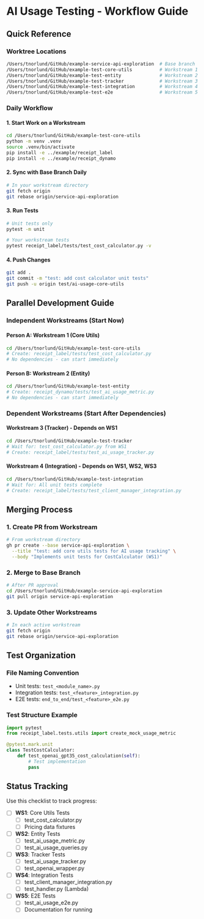 # AI Usage Testing - Workflow Guide

## Quick Reference

### Worktree Locations
```bash
/Users/tnorlund/GitHub/example-service-api-exploration  # Base branch
/Users/tnorlund/GitHub/example-test-core-utils          # Workstream 1
/Users/tnorlund/GitHub/example-test-entity              # Workstream 2  
/Users/tnorlund/GitHub/example-test-tracker             # Workstream 3
/Users/tnorlund/GitHub/example-test-integration         # Workstream 4
/Users/tnorlund/GitHub/example-test-e2e                 # Workstream 5
```

### Daily Workflow

#### 1. Start Work on a Workstream
```bash
cd /Users/tnorlund/GitHub/example-test-core-utils
python -m venv .venv
source .venv/bin/activate
pip install -e ../example/receipt_label
pip install -e ../example/receipt_dynamo
```

#### 2. Sync with Base Branch Daily
```bash
# In your workstream directory
git fetch origin
git rebase origin/service-api-exploration
```

#### 3. Run Tests
```bash
# Unit tests only
pytest -m unit

# Your workstream tests
pytest receipt_label/tests/test_cost_calculator.py -v
```

#### 4. Push Changes
```bash
git add .
git commit -m "test: add cost calculator unit tests"
git push -u origin test/ai-usage-core-utils
```

## Parallel Development Guide

### Independent Workstreams (Start Now)

#### Person A: Workstream 1 (Core Utils)
```bash
cd /Users/tnorlund/GitHub/example-test-core-utils
# Create: receipt_label/tests/test_cost_calculator.py
# No dependencies - can start immediately
```

#### Person B: Workstream 2 (Entity)
```bash
cd /Users/tnorlund/GitHub/example-test-entity
# Create: receipt_dynamo/tests/test_ai_usage_metric.py
# No dependencies - can start immediately
```

### Dependent Workstreams (Start After Dependencies)

#### Workstream 3 (Tracker) - Depends on WS1
```bash
cd /Users/tnorlund/GitHub/example-test-tracker
# Wait for: test_cost_calculator.py from WS1
# Create: receipt_label/tests/test_ai_usage_tracker.py
```

#### Workstream 4 (Integration) - Depends on WS1, WS2, WS3
```bash
cd /Users/tnorlund/GitHub/example-test-integration
# Wait for: All unit tests complete
# Create: receipt_label/tests/test_client_manager_integration.py
```

## Merging Process

### 1. Create PR from Workstream
```bash
# From workstream directory
gh pr create --base service-api-exploration \
  --title "test: add core utils tests for AI usage tracking" \
  --body "Implements unit tests for CostCalculator (WS1)"
```

### 2. Merge to Base Branch
```bash
# After PR approval
cd /Users/tnorlund/GitHub/example-service-api-exploration
git pull origin service-api-exploration
```

### 3. Update Other Workstreams
```bash
# In each active workstream
git fetch origin
git rebase origin/service-api-exploration
```

## Test Organization

### File Naming Convention
- Unit tests: `test_<module_name>.py`
- Integration tests: `test_<feature>_integration.py`
- E2E tests: `end_to_end/test_<feature>_e2e.py`

### Test Structure Example
```python
import pytest
from receipt_label.tests.utils import create_mock_usage_metric

@pytest.mark.unit
class TestCostCalculator:
    def test_openai_gpt35_cost_calculation(self):
        # Test implementation
        pass
```

## Status Tracking

Use this checklist to track progress:

- [ ] **WS1**: Core Utils Tests
  - [ ] test_cost_calculator.py
  - [ ] Pricing data fixtures
  
- [ ] **WS2**: Entity Tests  
  - [ ] test_ai_usage_metric.py
  - [ ] test_ai_usage_queries.py
  
- [ ] **WS3**: Tracker Tests
  - [ ] test_ai_usage_tracker.py
  - [ ] test_openai_wrapper.py
  
- [ ] **WS4**: Integration Tests
  - [ ] test_client_manager_integration.py
  - [ ] test_handler.py (Lambda)
  
- [ ] **WS5**: E2E Tests
  - [ ] test_ai_usage_e2e.py
  - [ ] Documentation for running